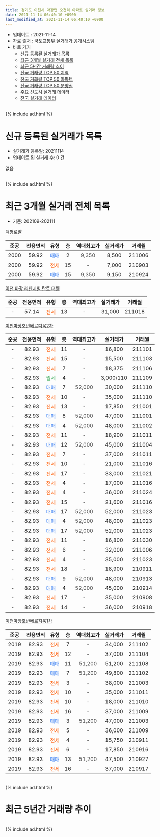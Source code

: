 ```yaml
---
title: 경기도 이천시 마장면 오천리 아파트 실거래 정보
date: 2021-11-14 06:40:10 +0900
last_modified_at: 2021-11-14 06:40:10 +0900
---
```


* 업데이트 : 2021-11-14
* 자료 출처 : [국토교통부 실거래가 공개시스템](http://rt.molit.go.kr)
* 바로 가기
    * [신규 등록된 실거래가 목록](#신규-등록된-실거래가-목록)
    * [최근 3개월 실거래 전체 목록](#최근-3개월-실거래-전체-목록)
    * [최근 5년간 거래량 추이](#최근-5년간-거래량-추이)
    * [전국 거래량 TOP 50 지역](https://inasie.github.io/apt-trade-info/최근-3개월-전국에서-가장-거래가-많이-발생한-지역)
    * [전국 거래량 TOP 50 아파트](https://inasie.github.io/apt-trade-info/최근-3개월-전국에서-가장-거래가-많이-발생한-아파트)
    * [전국 거래량 TOP 50 분양권](https://inasie.github.io/apt-trade-info/최근-3개월-전국에서-가장-거래가-많이-발생한-분양권)
    * [주요 신도시 실거래 데이터](https://inasie.github.io/apt-trade-info/주요-신도시)
    * [전국 실거래 데이터](https://inasie.github.io/apt-trade-info/전국)
<br>
{% include ad.html %}
<br>

# 신규 등록된 실거래가 목록
* 실거래가 등록일: 20211114
* 업데이트 된 실거래 수: 0 건

없음

<br>
{% include ad.html %}
<br>

# 최근 3개월 실거래 전체 목록
* 기준: 202109-202111


[덕평로얄](https://search.naver.com/search.naver?query=%EA%B2%BD%EA%B8%B0%EB%8F%84+%EC%9D%B4%EC%B2%9C%EC%8B%9C+%EB%A7%88%EC%9E%A5%EB%A9%B4+%EC%98%A4%EC%B2%9C%EB%A6%AC+%EB%8D%95%ED%8F%89%EB%A1%9C%EC%96%84)

|준공|전용면적|유형|층|역대최고가|실거래가|거래월|
|:---:|:---:|:---:|:---:|:---:|:---:|:---:|
|2000|59.92|<span style="color:#4285f3">매매</span>|2|<span style="color:#444444">9,350</span>|8,500|211006|
|2000|59.92|<span style="color:#ff5a00">전세</span>|15|<span style="color:#444444">-</span>|7,000|210903|
|2000|59.92|<span style="color:#4285f3">매매</span>|15|<span style="color:#444444">9,350</span>|9,150|210924|

[이천 마장 리젠시빌 란트 더웰](https://search.naver.com/search.naver?query=%EA%B2%BD%EA%B8%B0%EB%8F%84+%EC%9D%B4%EC%B2%9C%EC%8B%9C+%EB%A7%88%EC%9E%A5%EB%A9%B4+%EC%98%A4%EC%B2%9C%EB%A6%AC+%EC%9D%B4%EC%B2%9C+%EB%A7%88%EC%9E%A5+%EB%A6%AC%EC%A0%A0%EC%8B%9C%EB%B9%8C+%EB%9E%80%ED%8A%B8+%EB%8D%94%EC%9B%B0)

|준공|전용면적|유형|층|역대최고가|실거래가|거래월|
|:---:|:---:|:---:|:---:|:---:|:---:|:---:|
|-|57.14|<span style="color:#ff5a00">전세</span>|13|<span style="color:#444444">-</span>|31,000|211018|

[이천마장호반베르디움2차](https://search.naver.com/search.naver?query=%EA%B2%BD%EA%B8%B0%EB%8F%84+%EC%9D%B4%EC%B2%9C%EC%8B%9C+%EB%A7%88%EC%9E%A5%EB%A9%B4+%EC%98%A4%EC%B2%9C%EB%A6%AC+%EC%9D%B4%EC%B2%9C%EB%A7%88%EC%9E%A5%ED%98%B8%EB%B0%98%EB%B2%A0%EB%A5%B4%EB%94%94%EC%9B%802%EC%B0%A8)

|준공|전용면적|유형|층|역대최고가|실거래가|거래월|
|:---:|:---:|:---:|:---:|:---:|:---:|:---:|
|-|82.93|<span style="color:#ff5a00">전세</span>|11|<span style="color:#444444">-</span>|16,800|211101|
|-|82.93|<span style="color:#ff5a00">전세</span>|15|<span style="color:#444444">-</span>|15,500|211103|
|-|82.93|<span style="color:#ff5a00">전세</span>|7|<span style="color:#444444">-</span>|18,375|211106|
|-|82.93|<span style="color:#34a853">월세</span>|4|<span style="color:#444444">-</span>|3,000/110|211109|
|-|82.93|<span style="color:#4285f3">매매</span>|7|<span style="color:#444444">52,000</span>|30,000|211110|
|-|82.93|<span style="color:#ff5a00">전세</span>|10|<span style="color:#444444">-</span>|35,000|211110|
|-|82.93|<span style="color:#ff5a00">전세</span>|13|<span style="color:#444444">-</span>|17,850|211001|
|-|82.93|<span style="color:#4285f3">매매</span>|8|<span style="color:#444444">52,000</span>|47,000|211001|
|-|82.93|<span style="color:#4285f3">매매</span>|4|<span style="color:#444444">52,000</span>|48,000|211002|
|-|82.93|<span style="color:#ff5a00">전세</span>|11|<span style="color:#444444">-</span>|18,900|211011|
|-|82.93|<span style="color:#4285f3">매매</span>|12|<span style="color:#444444">52,000</span>|45,000|211004|
|-|82.93|<span style="color:#ff5a00">전세</span>|7|<span style="color:#444444">-</span>|37,000|211011|
|-|82.93|<span style="color:#ff5a00">전세</span>|10|<span style="color:#444444">-</span>|21,000|211016|
|-|82.93|<span style="color:#ff5a00">전세</span>|17|<span style="color:#444444">-</span>|33,000|211021|
|-|82.93|<span style="color:#ff5a00">전세</span>|4|<span style="color:#444444">-</span>|17,000|211016|
|-|82.93|<span style="color:#ff5a00">전세</span>|4|<span style="color:#444444">-</span>|36,000|211024|
|-|82.93|<span style="color:#ff5a00">전세</span>|15|<span style="color:#444444">-</span>|21,600|211016|
|-|82.93|<span style="color:#4285f3">매매</span>|17|<span style="color:#444444">52,000</span>|52,000|211023|
|-|82.93|<span style="color:#4285f3">매매</span>|4|<span style="color:#444444">52,000</span>|48,000|211023|
|-|82.93|<span style="color:#4285f3">매매</span>|17|<span style="color:#444444">52,000</span>|52,000|211023|
|-|82.93|<span style="color:#ff5a00">전세</span>|11|<span style="color:#444444">-</span>|16,800|211030|
|-|82.93|<span style="color:#ff5a00">전세</span>|6|<span style="color:#444444">-</span>|32,000|211006|
|-|82.93|<span style="color:#ff5a00">전세</span>|4|<span style="color:#444444">-</span>|35,000|211023|
|-|82.93|<span style="color:#ff5a00">전세</span>|18|<span style="color:#444444">-</span>|18,900|210911|
|-|82.93|<span style="color:#4285f3">매매</span>|9|<span style="color:#444444">52,000</span>|48,000|210913|
|-|82.93|<span style="color:#4285f3">매매</span>|4|<span style="color:#444444">52,000</span>|45,000|210914|
|-|82.93|<span style="color:#ff5a00">전세</span>|17|<span style="color:#444444">-</span>|35,000|210908|
|-|82.93|<span style="color:#ff5a00">전세</span>|14|<span style="color:#444444">-</span>|36,000|210918|

[이천마장호반베르지움1차](https://search.naver.com/search.naver?query=%EA%B2%BD%EA%B8%B0%EB%8F%84+%EC%9D%B4%EC%B2%9C%EC%8B%9C+%EB%A7%88%EC%9E%A5%EB%A9%B4+%EC%98%A4%EC%B2%9C%EB%A6%AC+%EC%9D%B4%EC%B2%9C%EB%A7%88%EC%9E%A5%ED%98%B8%EB%B0%98%EB%B2%A0%EB%A5%B4%EC%A7%80%EC%9B%801%EC%B0%A8)

|준공|전용면적|유형|층|역대최고가|실거래가|거래월|
|:---:|:---:|:---:|:---:|:---:|:---:|:---:|
|2019|82.93|<span style="color:#ff5a00">전세</span>|7|<span style="color:#444444">-</span>|34,000|211102|
|2019|82.93|<span style="color:#ff5a00">전세</span>|12|<span style="color:#444444">-</span>|37,000|211104|
|2019|82.93|<span style="color:#4285f3">매매</span>|11|<span style="color:#444444">51,200</span>|51,200|211108|
|2019|82.93|<span style="color:#4285f3">매매</span>|7|<span style="color:#444444">51,200</span>|49,800|211102|
|2019|82.93|<span style="color:#ff5a00">전세</span>|3|<span style="color:#444444">-</span>|38,000|211003|
|2019|82.93|<span style="color:#ff5a00">전세</span>|10|<span style="color:#444444">-</span>|35,000|211011|
|2019|82.93|<span style="color:#ff5a00">전세</span>|10|<span style="color:#444444">-</span>|18,000|211010|
|2019|82.93|<span style="color:#ff5a00">전세</span>|16|<span style="color:#444444">-</span>|37,000|211009|
|2019|82.93|<span style="color:#4285f3">매매</span>|3|<span style="color:#444444">51,200</span>|47,000|211003|
|2019|82.93|<span style="color:#ff5a00">전세</span>|5|<span style="color:#444444">-</span>|36,000|211009|
|2019|82.93|<span style="color:#ff5a00">전세</span>|4|<span style="color:#444444">-</span>|15,750|210911|
|2019|82.93|<span style="color:#ff5a00">전세</span>|6|<span style="color:#444444">-</span>|17,850|210916|
|2019|82.93|<span style="color:#4285f3">매매</span>|13|<span style="color:#444444">51,200</span>|47,500|210927|
|2019|82.93|<span style="color:#ff5a00">전세</span>|16|<span style="color:#444444">-</span>|37,000|210917|


<br>
{% include ad.html %}
<br>

# 최근 5년간 거래량 추이


<div style="width:100%;">
    <canvas id="deal_progress" height="200"></canvas>
</div>

<script>
new Chart(document.getElementById("deal_progress"), {
    type: 'line',
    data: {
        labels: ['201611','201612','201701','201702','201703','201704','201705','201706','201707','201708','201709','201710','201711','201712','201801','201802','201803','201804','201805','201806','201807','201808','201809','201810','201811','201812','201901','201902','201903','201904','201905','201906','201907','201908','201909','201910','201911','201912','202001','202002','202003','202004','202005','202006','202007','202008','202009','202010','202011','202012','202101','202102','202103','202104','202105','202106','202107','202108','202109','202110','202111'],
        datasets: [{
            label: '매매',
            pointRadius: 1,
            data: [2, 0, 1, 0, 1, 0, 0, 0, 1, 0, 0, 1, 0, 1, 2, 0, 0, 0, 1, 2, 1, 0, 7, 8, 14, 8, 8, 10, 11, 4, 9, 15, 12, 27, 23, 39, 35, 29, 23, 17, 32, 12, 14, 24, 22, 19, 12, 17, 22, 24, 12, 7, 3, 17, 16, 10, 6, 13, 4, 8, 3],
            borderColor: "rgba(255, 201, 14, 1)",
            backgroundColor: "rgba(255, 201, 14, 0.5)",
            fill: false,
            lineTension: 0
        },{
            label: '전월세',
            pointRadius: 1,
            data: [0, 0, 1, 0, 0, 0, 0, 0, 1, 0, 1, 0, 2, 0, 0, 0, 1, 0, 0, 0, 1, 0, 1, 0, 0, 0, 0, 0, 0, 0, 1, 0, 0, 4, 2, 1, 0, 0, 0, 0, 0, 0, 0, 1, 1, 1, 0, 0, 0, 1, 3, 1, 5, 4, 7, 10, 3, 4, 7, 17, 7],
            borderColor: "rgba(0, 141, 185, 1)",
            backgroundColor: "rgba(0, 141, 185, 0.5)",
            fill: false,
            lineTension: 0
        }
        ]
    },
    options: {
        responsive: true,
        title: {
            display: false
        },
        tooltips: {
            mode: 'index',
            intersect: false
        },
        hover: {
            mode: 'nearest',
            intersect: true
        },
        scales: {
            xAxes: [{
                display: true,
                scaleLabel: {
                    display: true,
                    labelString: '년/월'
                }
            }],
            yAxes: [{
                display: true,
                ticks: {
                    suggestedMin: 0,
                },
                scaleLabel: {
                    display: true,
                    labelString: '실거래 수'
                }
            }]
        }
    }
});

</script>


<br>
{% include ad.html %}
<br>

